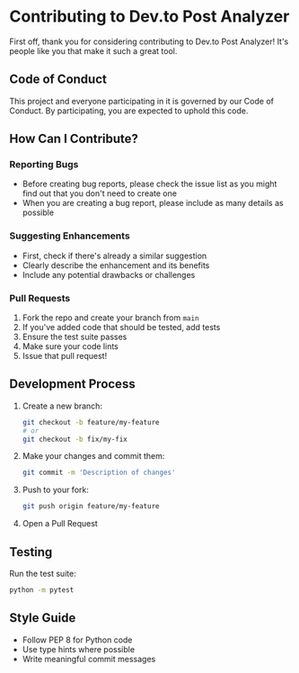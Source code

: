 # Contributing to Dev.to Post Analyzer

First off, thank you for considering contributing to Dev.to Post Analyzer! It's people like you that make it such a great tool.

## Code of Conduct

This project and everyone participating in it is governed by our Code of Conduct. By participating, you are expected to uphold this code.

## How Can I Contribute?

### Reporting Bugs

- Before creating bug reports, please check the issue list as you might find out that you don't need to create one
- When you are creating a bug report, please include as many details as possible

### Suggesting Enhancements

- First, check if there's already a similar suggestion
- Clearly describe the enhancement and its benefits
- Include any potential drawbacks or challenges

### Pull Requests

1. Fork the repo and create your branch from `main`
2. If you've added code that should be tested, add tests
3. Ensure the test suite passes
4. Make sure your code lints
5. Issue that pull request!

## Development Process

1. Create a new branch:
   ```bash
   git checkout -b feature/my-feature
   # or
   git checkout -b fix/my-fix
   ```

2. Make your changes and commit them:
   ```bash
   git commit -m 'Description of changes'
   ```

3. Push to your fork:
   ```bash
   git push origin feature/my-feature
   ```

4. Open a Pull Request

## Testing

Run the test suite:
```bash
python -m pytest
```

## Style Guide

- Follow PEP 8 for Python code
- Use type hints where possible
- Write meaningful commit messages